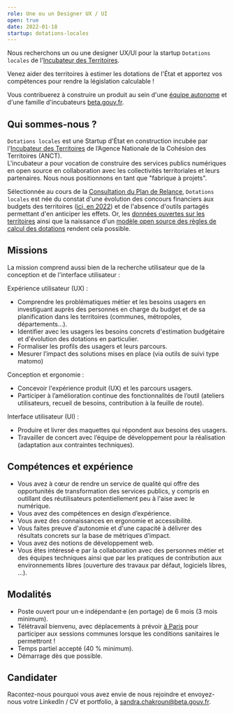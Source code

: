 ```yaml
---
role: Une ou un Designer UX / UI
open: true
date: 2022-01-18
startup: dotations-locales
---
```


Nous recherchons un ou une designer UX/UI pour la startup `Dotations locales` de l'[Incubateur des Territoires](https://incubateur.anct.gouv.fr/a-propos/).

Venez aider des territoires à estimer les dotations de l'État et apportez vos compétences pour rendre la législation calculable !

Vous contribuerez à construire un produit au sein d'une [équipe autonome](https://blog.beta.gouv.fr/general/2016/11/28/equipes-autonomes/) et d'une famille d'incubateurs [beta.gouv.fr](https://beta.gouv.fr/approche/).

## Qui sommes-nous ?

`Dotations locales` est une Startup d'État en construction incubée par l'[Incubateur des Territoires](https://incubateur.anct.gouv.fr/a-propos/) de l’Agence Nationale de la Cohésion des Territoires (ANCT).  
L'incubateur a pour vocation de construire des services publics numériques en open source en collaboration avec les collectivités territoriales et leurs partenaires. Nous nous positionnons en tant que "fabrique à projets".

Sélectionnée au cours de la [Consultation du Plan de Relance](https://mon.incubateur.anct.gouv.fr/processes/transformation-numerique), `Dotations locales` est née du constat d'une évolution des concours financiers aux budgets des territoires ([ici, en 2022](https://www.courrierdesmaires.fr/article/finances-locales-de-la-taxe-d-habitation-aux-dotations-ce-qui-a-change-au-1er-janvier-2022.28127)) et de l'absence d'outils partagés permettant d'en anticiper les effets. Or, les [données ouvertes sur les territoires](http://www.dotations-dgcl.interieur.gouv.fr/consultation/accueil.php) ainsi que la naissance d'un [modèle open source des règles de calcul des dotations](https://git.leximpact.dev/openfisca/openfisca-france-dotations-locales) rendent cela possible.

## Missions

La mission comprend aussi bien de la recherche utilisateur que de la conception et de l'interface utilisateur :

Expérience utilisateur (UX) :

* Comprendre les problématiques métier et les besoins usagers en investiguant auprès des personnes en charge du budget et de sa planification dans les territoires (communes, métropoles, départements...).
* Identifier avec les usagers les besoins concrets d'estimation budgétaire et d'évolution des dotations en particulier.
* Formaliser les profils des usagers et leurs parcours.
* Mesurer l’impact des solutions mises en place (via outils de suivi type matomo)

Conception et ergonomie :

* Concevoir l'expérience produit (UX) et les parcours usagers.
* Participer à l’amélioration continue des fonctionnalités de l’outil (ateliers utilisateurs, recueil de besoins, contribution à la feuille de route).

Interface utilisateur (UI) :

* Produire et livrer des maquettes qui répondent aux besoins des usagers.
* Travailler de concert avec l’équipe de développement pour la réalisation (adaptation aux contraintes techniques).

## Compétences et expérience

-   Vous avez à cœur de rendre un service de qualité qui offre des opportunités de transformation des services publics, y compris en outillant des réutilisateurs potentiellement peu à l'aise avec le numérique.
-   Vous avez des compétences en design d’expérience.
-   Vous avez des connaissances en ergonomie et accessibilité.
-   Vous faites preuve d'autonomie et d'une capacité à délivrer des résultats concrets sur la base de métriques d’impact.
-   Vous avez des notions de développement web.
-   Vous êtes intéressé·e par la collaboration avec des personnes métier et des équipes techniques ainsi que par les pratiques de contribution aux environnements libres (ouverture des travaux par défaut, logiciels libres, …).

## Modalités

-   Poste ouvert pour un·e indépendant·e (en portage) de 6 mois (3 mois minimum).
-   Télétravail bienvenu, avec déplacements à prévoir [à Paris](https://www.openstreetmap.org/node/2353712460#map=19/48.85050/2.30844) pour participer aux sessions communes lorsque les conditions sanitaires le permettront !
-   Temps partiel accepté (40 % minimum).
-   Démarrage dès que possible.

## Candidater

Racontez-nous pourquoi vous avez envie de nous rejoindre et envoyez-nous votre LinkedIn / CV et portfolio, à [sandra.chakroun@beta.gouv.fr](mailto:sandra.chakroun@beta.gouv.fr?subject=Candidature).

